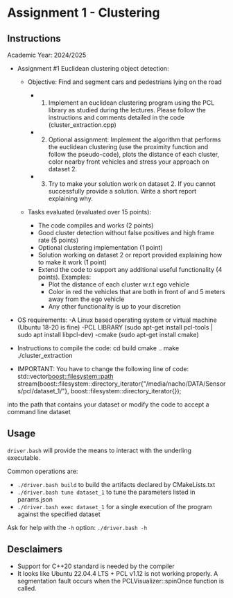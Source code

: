# Assignment 1 - Clustering

## Instructions
Academic Year: 2024/2025

* Assignment #1 Euclidean clustering object detection:
    - Objective: Find and segment cars and pedestrians lying on the road
        + 1) Implement an euclidean clustering program using the PCL library as studied during the lectures. Please follow the instructions and comments detailed in the code (cluster_extraction.cpp)
        + 2) Optional assignment: Implement the algorithm that performs the euclidean clustering (use the proximity function and follow the pseudo-code), plots the distance of each cluster, color nearby front vehicles and stress your approach on dataset 2.
        + 3) Try to make your solution work on dataset 2. If you cannot successfully provide a solution. Write a short report explaining why.
       
    - Tasks evaluated (evaluated over 15 points):
        + The code compiles and works (2 points)
        + Good cluster detection without false positives and high frame rate (5 points)
        + Optional clustering implementation (1 point)
        + Solution working on dataset 2 or report provided explaining how to make it work (1 point)
        + Extend the code to support any additional useful functionality (4 points). Examples:
			* Plot the distance of each cluster w.r.t ego vehicle 
			* Color in red the vehicles that are both in front of and 5 meters away from the ego vehicle 
			* Any other functionality is up to your discretion

* OS requirements:
    -A Linux based operating system or virtual machine (Ubuntu 18-20 is fine)
    -PCL LIBRARY (sudo apt-get install pcl-tools | sudo apt install libpcl-dev)
    -cmake (sudo apt-get install cmake)

* Instructions to compile the code:
    cd build
    cmake ..
    make
    ./cluster_extraction

* IMPORTANT:
You have to change the following line of code:
  std::vector<boost::filesystem::path> stream(boost::filesystem::directory_iterator{"/media/nacho/DATA/Sensors/pcl/dataset_1/"},
                                             boost::filesystem::directory_iterator{});

into the path that contains your dataset 
or modify the code to accept a command line dataset

## Usage
`driver.bash` will provide the means to interact with the underling executable.

Common operations are:
 - `./driver.bash build` to build the artifacts declared by CMakeLists.txt
 - `./driver.bash tune dataset_1` to tune the parameters listed in params.json
 - `./driver.bash exec dataset_1` for a single execution of the program against the specified dataset

Ask for help with the `-h` option: `./driver.bash -h`


## Desclaimers
 - Support for C++20 standard is needed by the compiler
 - It looks like Ubuntu 22.04.4 LTS + PCL v1.12 is not working properly. A segmentation fault occurs when the PCLVisualizer::spinOnce function is called.